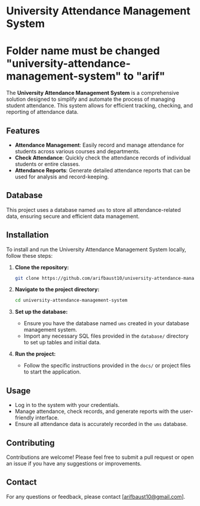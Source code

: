 # University Attendance Management System
# Folder name must be changed "university-attendance-management-system" to "arif"

The **University Attendance Management System** is a comprehensive solution designed to simplify and automate the process of managing student attendance. This system allows for efficient tracking, checking, and reporting of attendance data.

## Features

- **Attendance Management**: Easily record and manage attendance for students across various courses and departments.
- **Check Attendance**: Quickly check the attendance records of individual students or entire classes.
- **Attendance Reports**: Generate detailed attendance reports that can be used for analysis and record-keeping.

## Database

This project uses a database named `ums` to store all attendance-related data, ensuring secure and efficient data management.

## Installation

To install and run the University Attendance Management System locally, follow these steps:

1. **Clone the repository:**
    ```bash
    git clone https://github.com/arifbaust10/university-attendance-management-system.git
    ```
2. **Navigate to the project directory:**
    ```bash
    cd university-attendance-management-system
    ```
3. **Set up the database:**
    - Ensure you have the database named `ums` created in your database management system.
    - Import any necessary SQL files provided in the `database/` directory to set up tables and initial data.

4. **Run the project:**
    - Follow the specific instructions provided in the `docs/` or project files to start the application.

## Usage

- Log in to the system with your credentials.
- Manage attendance, check records, and generate reports with the user-friendly interface.
- Ensure all attendance data is accurately recorded in the `ums` database.

## Contributing

Contributions are welcome! Please feel free to submit a pull request or open an issue if you have any suggestions or improvements.


## Contact

For any questions or feedback, please contact [arifbaust10@gmail.com].

